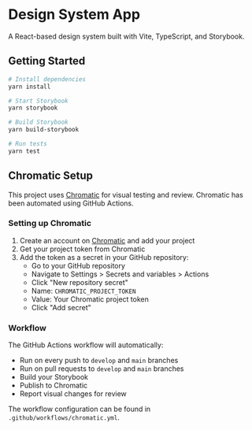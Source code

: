 # Design System App

A React-based design system built with Vite, TypeScript, and Storybook.

## Getting Started

```bash
# Install dependencies
yarn install

# Start Storybook
yarn storybook

# Build Storybook
yarn build-storybook

# Run tests
yarn test
```

## Chromatic Setup

This project uses [Chromatic](https://www.chromatic.com/) for visual testing and review. Chromatic has been automated using GitHub Actions.

### Setting up Chromatic

1. Create an account on [Chromatic](https://www.chromatic.com/) and add your project
2. Get your project token from Chromatic
3. Add the token as a secret in your GitHub repository:
   - Go to your GitHub repository
   - Navigate to Settings > Secrets and variables > Actions
   - Click "New repository secret"
   - Name: `CHROMATIC_PROJECT_TOKEN`
   - Value: Your Chromatic project token
   - Click "Add secret"

### Workflow

The GitHub Actions workflow will automatically:

- Run on every push to `develop` and `main` branches
- Run on pull requests to `develop` and `main` branches
- Build your Storybook
- Publish to Chromatic
- Report visual changes for review

The workflow configuration can be found in `.github/workflows/chromatic.yml`.
